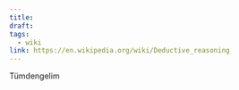 ```yaml
---
title: 
draft: 
tags:
  - wiki
link: https://en.wikipedia.org/wiki/Deductive_reasoning
---
```

Tümdengelim
